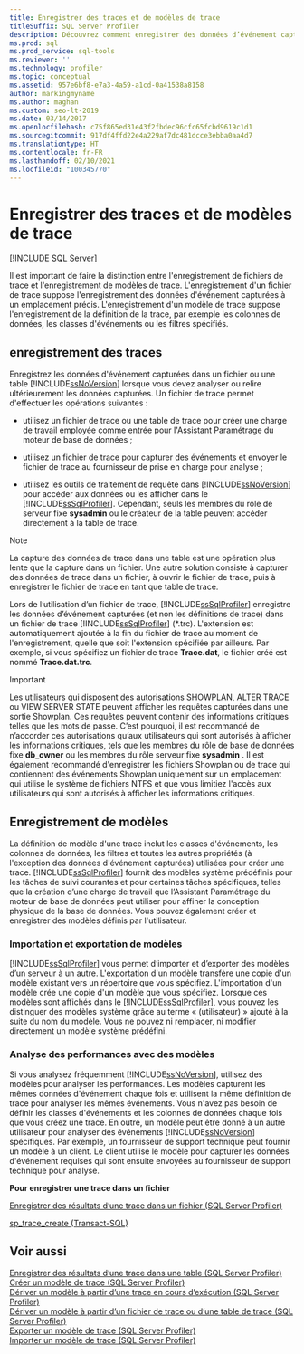 ```yaml
---
title: Enregistrer des traces et de modèles de trace
titleSuffix: SQL Server Profiler
description: Découvrez comment enregistrer des données d’événement capturées dans un fichier de trace ou une table de base de données dans SQL Server Profiler et comment enregistrer des modèles de trace définis par l’utilisateur.
ms.prod: sql
ms.prod_service: sql-tools
ms.reviewer: ''
ms.technology: profiler
ms.topic: conceptual
ms.assetid: 957e6bf8-e7a3-4a59-a1cd-0a41538a8158
author: markingmyname
ms.author: maghan
ms.custom: seo-lt-2019
ms.date: 03/14/2017
ms.openlocfilehash: c75f865ed31e43f2fbdec96cfc65fcbd9619c1d1
ms.sourcegitcommit: 917df4ffd22e4a229af7dc481dcce3ebba0aa4d7
ms.translationtype: HT
ms.contentlocale: fr-FR
ms.lasthandoff: 02/10/2021
ms.locfileid: "100345770"
---
```

# <a name="save-traces-and-trace-templates"></a>Enregistrer des traces et de modèles de trace

 [!INCLUDE [SQL Server](../../includes/applies-to-version/sqlserver.md)]

Il est important de faire la distinction entre l'enregistrement de fichiers de trace et l'enregistrement de modèles de trace. L'enregistrement d'un fichier de trace suppose l'enregistrement des données d'événement capturées à un emplacement précis. L'enregistrement d'un modèle de trace suppose l'enregistrement de la définition de la trace, par exemple les colonnes de données, les classes d'événements ou les filtres spécifiés.  
  
## <a name="saving-traces"></a>enregistrement des traces  
 Enregistrez les données d'événement capturées dans un fichier ou une table [!INCLUDE[ssNoVersion](../../includes/ssnoversion-md.md)] lorsque vous devez analyser ou relire ultérieurement les données capturées. Un fichier de trace permet d'effectuer les opérations suivantes :  
  
-   utilisez un fichier de trace ou une table de trace pour créer une charge de travail employée comme entrée pour l'Assistant Paramétrage du moteur de base de données ;  
  
-   utilisez un fichier de trace pour capturer des événements et envoyer le fichier de trace au fournisseur de prise en charge pour analyse ;  
  
-   utilisez les outils de traitement de requête dans [!INCLUDE[ssNoVersion](../../includes/ssnoversion-md.md)] pour accéder aux données ou les afficher dans le [!INCLUDE[ssSqlProfiler](../../includes/sssqlprofiler-md.md)]. Cependant, seuls les membres du rôle de serveur fixe **sysadmin** ou le créateur de la table peuvent accéder directement à la table de trace.  
  
> [!NOTE]  
>  La capture des données de trace dans une table est une opération plus lente que la capture dans un fichier. Une autre solution consiste à capturer des données de trace dans un fichier, à ouvrir le fichier de trace, puis à enregistrer le fichier de trace en tant que table de trace.  
  
 Lors de l’utilisation d’un fichier de trace, [!INCLUDE[ssSqlProfiler](../../includes/sssqlprofiler-md.md)] enregistre les données d’événement capturées (et non les définitions de trace) dans un fichier de trace [!INCLUDE[ssSqlProfiler](../../includes/sssqlprofiler-md.md)] (\*.trc). L'extension est automatiquement ajoutée à la fin du fichier de trace au moment de l'enregistrement, quelle que soit l'extension spécifiée par ailleurs. Par exemple, si vous spécifiez un fichier de trace **Trace.dat**, le fichier créé est nommé **Trace.dat.trc**.  
  
> [!IMPORTANT]  
>  Les utilisateurs qui disposent des autorisations SHOWPLAN, ALTER TRACE ou VIEW SERVER STATE peuvent afficher les requêtes capturées dans une sortie Showplan. Ces requêtes peuvent contenir des informations critiques telles que les mots de passe. C’est pourquoi, il est recommandé de n’accorder ces autorisations qu’aux utilisateurs qui sont autorisés à afficher les informations critiques, tels que les membres du rôle de base de données fixe **db_owner** ou les membres du rôle serveur fixe **sysadmin** . Il est également recommandé d'enregistrer les fichiers Showplan ou de trace qui contiennent des événements Showplan uniquement sur un emplacement qui utilise le système de fichiers NTFS et que vous limitiez l'accès aux utilisateurs qui sont autorisés à afficher les informations critiques.  
  
## <a name="saving-templates"></a>Enregistrement de modèles  
 La définition de modèle d'une trace inclut les classes d'événements, les colonnes de données, les filtres et toutes les autres propriétés (à l'exception des données d'événement capturées) utilisées pour créer une trace. [!INCLUDE[ssSqlProfiler](../../includes/sssqlprofiler-md.md)] fournit des modèles système prédéfinis pour les tâches de suivi courantes et pour certaines tâches spécifiques, telles que la création d’une charge de travail que l’Assistant Paramétrage du moteur de base de données peut utiliser pour affiner la conception physique de la base de données. Vous pouvez également créer et enregistrer des modèles définis par l'utilisateur.  
  
### <a name="importing-and-exporting-templates"></a>Importation et exportation de modèles  
 [!INCLUDE[ssSqlProfiler](../../includes/sssqlprofiler-md.md)] vous permet d’importer et d’exporter des modèles d’un serveur à un autre. L'exportation d'un modèle transfère une copie d'un modèle existant vers un répertoire que vous spécifiez. L'importation d'un modèle crée une copie d'un modèle que vous spécifiez. Lorsque ces modèles sont affichés dans le [!INCLUDE[ssSqlProfiler](../../includes/sssqlprofiler-md.md)], vous pouvez les distinguer des modèles système grâce au terme « (utilisateur) » ajouté à la suite du nom du modèle. Vous ne pouvez ni remplacer, ni modifier directement un modèle système prédéfini.  
  
### <a name="analyzing-performance-with-templates"></a>Analyse des performances avec des modèles  
 Si vous analysez fréquemment [!INCLUDE[ssNoVersion](../../includes/ssnoversion-md.md)], utilisez des modèles pour analyser les performances. Les modèles capturent les mêmes données d'événement chaque fois et utilisent la même définition de trace pour analyser les mêmes événements. Vous n'avez pas besoin de définir les classes d'événements et les colonnes de données chaque fois que vous créez une trace. En outre, un modèle peut être donné à un autre utilisateur pour analyser des événements [!INCLUDE[ssNoVersion](../../includes/ssnoversion-md.md)] spécifiques. Par exemple, un fournisseur de support technique peut fournir un modèle à un client. Le client utilise le modèle pour capturer les données d'événement requises qui sont ensuite envoyées au fournisseur de support technique pour analyse.  
  
 **Pour enregistrer une trace dans un fichier**  
  
 [Enregistrer des résultats d’une trace dans un fichier &#40;SQL Server Profiler&#41;](../../tools/sql-server-profiler/save-trace-results-to-a-file-sql-server-profiler.md)  
  
 [sp_trace_create &#40;Transact-SQL&#41;](../../relational-databases/system-stored-procedures/sp-trace-create-transact-sql.md)  
  
## <a name="see-also"></a>Voir aussi  
 [Enregistrer des résultats d’une trace dans une table &#40;SQL Server Profiler&#41;](../../tools/sql-server-profiler/save-trace-results-to-a-table-sql-server-profiler.md)   
 [Créer un modèle de trace &#40;SQL Server Profiler&#41;](../../tools/sql-server-profiler/create-a-trace-template-sql-server-profiler.md)   
 [Dériver un modèle à partir d’une trace en cours d’exécution &#40;SQL Server Profiler&#41;](../../tools/sql-server-profiler/derive-a-template-from-a-running-trace-sql-server-profiler.md)   
 [Dériver un modèle à partir d’un fichier de trace ou d’une table de trace &#40;SQL Server Profiler&#41;](../../tools/sql-server-profiler/derive-a-template-from-a-trace-file-or-trace-table-sql-server-profiler.md)   
 [Exporter un modèle de trace &#40;SQL Server Profiler&#41;](../../tools/sql-server-profiler/export-a-trace-template-sql-server-profiler.md)   
 [Importer un modèle de trace &#40;SQL Server Profiler&#41;](../../tools/sql-server-profiler/import-a-trace-template-sql-server-profiler.md)  
  
  
